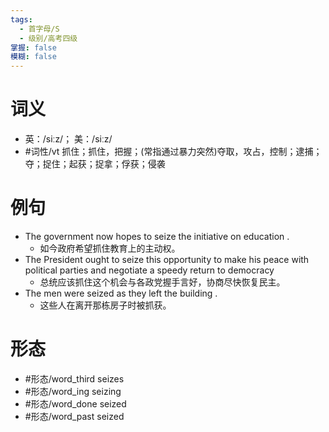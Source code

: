 ```yaml
---
tags:
  - 首字母/S
  - 级别/高考四级
掌握: false
模糊: false
---
```

# 词义
- 英：/siːz/； 美：/siːz/
- #词性/vt  抓住；抓住，把握；(常指通过暴力突然)夺取，攻占，控制；逮捕；夺；捉住；起获；捉拿；俘获；侵袭
# 例句
- The government now hopes to seize the initiative on education .
	- 如今政府希望抓住教育上的主动权。
- The President ought to seize this opportunity to make his peace with political parties and negotiate a speedy return to democracy
	- 总统应该抓住这个机会与各政党握手言好，协商尽快恢复民主。
- The men were seized as they left the building .
	- 这些人在离开那栋房子时被抓获。
# 形态
- #形态/word_third seizes
- #形态/word_ing seizing
- #形态/word_done seized
- #形态/word_past seized
